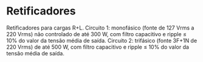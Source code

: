 # Retificadores
Retificadores para cargas R+L. Circuito 1: monofásico (fonte de 127 Vrms a 220 Vrms) não controlado de até 300 W, com filtro capacitivo e ripple ≤ 10% do valor da tensão média de saída. Circuito 2: trifásico (fonte 3F+1N de 220 Vrms) de até 500 W, com filtro capacitivo e ripple ≤ 10% do valor da tensão média de saída.
